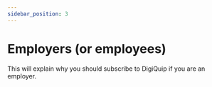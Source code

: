 ```yaml
---
sidebar_position: 3
---
```


# Employers (or employees)

This will explain why you should subscribe to DigiQuip if you are an employer.
